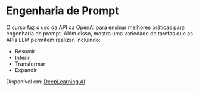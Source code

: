 # Engenharia de Prompt
O curso faz o uso da API da OpenAI para ensinar melhores práticas para engenharia de prompt. Além disso, mostra uma variedade de tarefas que as APIs LLM permitem realizar, incluindo:
- Resumir
- Inferir
- Transformar
- Expandir

Disponível em: [DeepLearning.AI](https://www.deeplearning.ai/short-courses/chatgpt-prompt-engineering-for-developers/)
